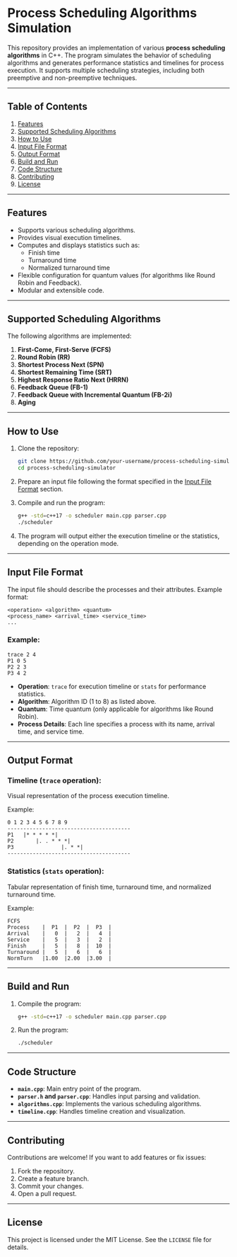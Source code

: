 # Process Scheduling Algorithms Simulation

This repository provides an implementation of various **process scheduling algorithms** in C++. The program simulates the behavior of scheduling algorithms and generates performance statistics and timelines for process execution. It supports multiple scheduling strategies, including both preemptive and non-preemptive techniques.

---

## Table of Contents

1. [Features](#features)
2. [Supported Scheduling Algorithms](#supported-scheduling-algorithms)
3. [How to Use](#how-to-use)
4. [Input File Format](#input-file-format)
5. [Output Format](#output-format)
6. [Build and Run](#build-and-run)
7. [Code Structure](#code-structure)
8. [Contributing](#contributing)
9. [License](#license)

---

## Features

- Supports various scheduling algorithms.
- Provides visual execution timelines.
- Computes and displays statistics such as:
  - Finish time
  - Turnaround time
  - Normalized turnaround time
- Flexible configuration for quantum values (for algorithms like Round Robin and Feedback).
- Modular and extensible code.

---

## Supported Scheduling Algorithms

The following algorithms are implemented:

1. **First-Come, First-Serve (FCFS)**
2. **Round Robin (RR)**
3. **Shortest Process Next (SPN)**
4. **Shortest Remaining Time (SRT)**
5. **Highest Response Ratio Next (HRRN)**
6. **Feedback Queue (FB-1)**
7. **Feedback Queue with Incremental Quantum (FB-2i)**
8. **Aging**

---

## How to Use

1. Clone the repository:
   ```bash
   git clone https://github.com/your-username/process-scheduling-simulator.git
   cd process-scheduling-simulator
   ```

2. Prepare an input file following the format specified in the [Input File Format](#input-file-format) section.

3. Compile and run the program:
   ```bash
   g++ -std=c++17 -o scheduler main.cpp parser.cpp
   ./scheduler
   ```

4. The program will output either the execution timeline or the statistics, depending on the operation mode.

---

## Input File Format

The input file should describe the processes and their attributes. Example format:

```plaintext
<operation> <algorithm> <quantum>
<process_name> <arrival_time> <service_time>
...
```

### Example:

```plaintext
trace 2 4
P1 0 5
P2 2 3
P3 4 2
```

- **Operation**: `trace` for execution timeline or `stats` for performance statistics.
- **Algorithm**: Algorithm ID (1 to 8) as listed above.
- **Quantum**: Time quantum (only applicable for algorithms like Round Robin).
- **Process Details**: Each line specifies a process with its name, arrival time, and service time.

---

## Output Format

### Timeline (`trace` operation):

Visual representation of the process execution timeline.

Example:

```plaintext
0 1 2 3 4 5 6 7 8 9
---------------------------------------
P1   |* * * * *|           
P2       |. . * * *|      
P3               |. * *|  
---------------------------------------
```

### Statistics (`stats` operation):

Tabular representation of finish time, turnaround time, and normalized turnaround time.

Example:

```plaintext
FCFS
Process    |  P1  |  P2  |  P3  |
Arrival    |   0  |   2  |   4  |
Service    |   5  |   3  |   2  |
Finish     |   5  |   8  |  10  |
Turnaround |   5  |   6  |   6  |
NormTurn   |1.00  |2.00  |3.00  |
```

---

## Build and Run

1. Compile the program:
   ```bash
   g++ -std=c++17 -o scheduler main.cpp parser.cpp
   ```

2. Run the program:
   ```bash
   ./scheduler
   ```

---

## Code Structure

- **`main.cpp`**: Main entry point of the program.
- **`parser.h` and `parser.cpp`**: Handles input parsing and validation.
- **`algorithms.cpp`**: Implements the various scheduling algorithms.
- **`timeline.cpp`**: Handles timeline creation and visualization.

---

## Contributing

Contributions are welcome! If you want to add features or fix issues:

1. Fork the repository.
2. Create a feature branch.
3. Commit your changes.
4. Open a pull request.

---

## License

This project is licensed under the MIT License. See the `LICENSE` file for details.

